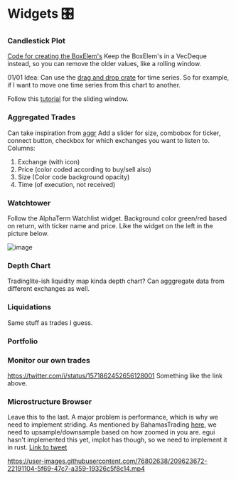 # Widgets 🎛️

### Candlestick Plot
[Code for creating the BoxElem's](https://github.com/SwayStar123/chart_bot/blob/master/src/chartbot.rs)
Keep the BoxElem's in a VecDeque instead, so you can remove the older values, like a rolling window.

01/01 Idea: Can use the [drag and drop crate](https://github.com/lucasmerlin/egui_dnd) for time series.
So for example, if I want to move one time series from this chart to another.

Follow this [tutorial](https://www.youtube.com/watch?v=zUvHkkkrmIY) for the sliding window.

### Aggregated Trades
Can take inspiration from [aggr](https://charts.aggr.trade/s3r1)
Add a slider for size, combobox for ticker, connect button, checkbox for which exchanges you want to listen to.
Columns: 
1. Exchange (with icon)
2. Price (color coded according to buy/sell also)
3. Size (Color code background opacity)
4. Time (of execution, not received)

### Watchtower
Follow the AlphaTerm Watchlist widget. Background color green/red based on return, with ticker name and price. Like the widget on the left in the picture below.

![image](https://media.discordapp.net/attachments/832178723515138071/945339677693575168/update.png?width=2482&height=1321)

### Depth Chart
Tradinglite-ish liquidity map kinda depth chart? Can agggregate data from different exchanges as well.

### Liquidations
Same stuff as trades I guess.

### Portfolio


### Monitor our own trades
https://twitter.com/i/status/1571862452656128001
Something like the link above.

### Microstructure Browser
Leave this to the last. A major problem is performance, which is why we need to implement striding. As mentioned by BahamasTrading [here](https://twitter.com/BahamasTrading/status/1377351224748605442), we need to upsample/downsample based on how zoomed in you are. egui hasn't implemented this yet, implot has though, so we need to implement it in rust.
[Link to tweet](https://twitter.com/BahamasTrading/status/1506729892326608901)

https://user-images.githubusercontent.com/76802638/209623672-22191104-5f69-47c7-a359-19326c5f8c14.mp4

